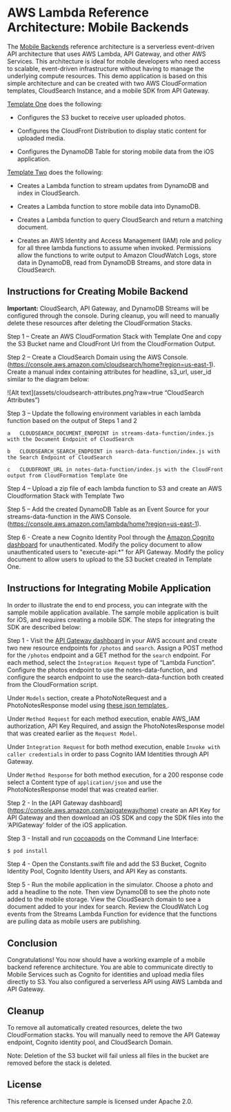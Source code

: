 # AWS Lambda Reference Architecture: Mobile Backends

The [Mobile Backends](https://s3.amazonaws.com/awslambda-reference-architectures/mobile-backend/lambda-refarch-mobilebackend.pdf) reference architecture is a serverless event-driven API architecture that uses AWS Lambda, API Gateway, and other AWS Services. This architecture is ideal for mobile developers who need access to scalable, event-driven infrastructure without having to manage the underlying compute resources. This demo application is based on this simple architecture and can be created with two AWS CloudFormation templates, CloudSearch Instance, and a mobile SDK from API Gateway.

[Template One](https://s3.amazonaws.com/awslambda-reference-architectures/mobile-backends/lambda_data_stores.template)
does the following:

-   Configures the S3 bucket to receive user uploaded photos.

-   Configures the CloudFront Distribution to display static content for uploaded media.

-   Configures the DynamoDB Table for storing mobile data from the iOS application.

[Template Two](https://s3.amazonaws.com/awslambda-reference-architectures/mobile-backends/lambda_api_functions.template)
does the following:

-   Creates a Lambda function to stream updates from DynamoDB and index in CloudSearch.

-   Creates a Lambda function to store mobile data into DynamoDB.

-   Creates a Lambda function to query CloudSearch and return a matching document.

-   Creates an AWS Identity and Access Management (IAM) role and policy for all three lambda functions to assume when invoked. Permissions allow the
    functions to write output to Amazon CloudWatch Logs, store data in DynamoDB, read from DynamoDB Streams, and store data in CloudSearch.

## Instructions for Creating Mobile Backend

**Important:** CloudSearch, API Gateway, and DynamoDB Streams will be configured through the console. During cleanup, you will need to manually
delete these resources after deleting the CloudFormation Stacks.


Step 1 – Create an AWS CloudFormation Stack with Template One and copy the S3 Bucket name and CloudFront Url from the CloudFormation Output.

Step 2 – Create a CloudSearch Domain using the AWS Console.(https://console.aws.amazon.com/cloudsearch/home?region=us-east-1). Create a manual index containing attributes for headline, s3_url, user_id similar to the diagram below:

![Alt text](assets/cloudsearch-attributes.png?raw=true “CloudSearch Attributes”)

Step 3 – Update the following environment variables in each lambda function based on the output of Steps 1 and 2

	a   CLOUDSEARCH_DOCUMENT_ENDPOINT in streams-data-function/index.js with the Document Endpoint of CloudSearch

	b   CLOUDSEARCH_SEARCH_ENDPOINT in search-data-function/index.js with the Search Endpoint of CloudSearch

	c   CLOUDFRONT_URL in notes-data-function/index.js with the CloudFront output from CloudFormation Template One

Step 4 – Upload a zip file of each lambda function to S3 and create an AWS Cloudformation Stack with Template Two

Step 5 – Add the created DynamoDB Table as an Event Source for your streams-data-function in the AWS Console.(https://console.aws.amazon.com/lambda/home?region=us-east-1).

Step 6 - Create a new Cognito Identity Pool through the [Amazon Cognito dashboard](https://console.aws.amazon.com/cognito/home) for unauthenticated. Modify the policy document to allow unauthenticated users to "execute-api:*" for API Gateway. Modify the policy document to allow users to upload to the S3 bucket created in Template One. 

## Instructions for Integrating Mobile Application

In order to illustrate the end to end process, you can integrate with the sample mobile application available. The sample mobile application is built for iOS, and requires creating a mobile SDK. The steps for integrating the SDK are described below:

Step 1 - Visit the [API Gateway dashboard](https://console.aws.amazon.com/apigateway/home) in your AWS account and create two new resource endpoints for `/photos` and `search`. Assign a POST method for the `/photos` endpoint and a GET method for the `search` endpoint. For each method, select the `Integration Request` type of “Lambda Function”. Configure the photos endpoint to use the notes-data-function, and configure the search endpoint to use the search-data-function both created from the CloudFormation script.

Under `Models` section, create a PhotoNoteRequest and a PhotoNotesResponse model using [these json templates ](https://github.com/awslabs/lambda-refarch-mobilebackend/blob/master/apigateway-templates/).

Under `Method Request` for each method execution, enable AWS_IAM authorization, API Key Required, and assign the PhotoNotesResponse model that was created earlier as the `Request Model`. 

Under `Integration Request` for both method execution, enable `Invoke with caller credentials` in order to pass Cognito IAM Identities through API Gateway.

Under `Method Response` for both method execution, for a 200 response code select a Content type of `application/json` and use the PhotoNotesResponse model that was created earlier.

Step 2 - In the [API Gateway dashboard] (https://console.aws.amazon.com/apigateway/home) create an API Key for API Gateway and then download an iOS SDK and copy the SDK files into the ‘APIGateway’ folder of the iOS application.

Step 3 - Install and run [cocoapods](https://guides.cocoapods.org/using/getting-started.html) on the Command Line Interface:

```bash
$ pod install
```

Step 4 - Open the Constants.swift file and add the S3 Bucket, Cognito Identity Pool, Cognito Identity Users, and API Key as constants.

Step 5 - Run the mobile application in the simulator. Choose a photo and add a headline to  the note. Then view DynamoDB to see the photo note added to the mobile storage. View the CloudSearch domain to see a document added to your index for search. Review the CloudWatch Log events from the Streams Lambda Function for evidence that the functions are pulling data as mobile users are publishing.
 
## Conclusion

Congratulations! You now should have a working example of a mobile backend reference architecture. You are able to communicate directly to Mobile Services such as Cognito for  identities and upload media files directly to S3. You also configured a serverless API using AWS Lambda and API Gateway.

## Cleanup

To remove all automatically created resources, delete the two CloudFormation stacks. You will manually need to remove the API Gateway endpoint, Cognito identity pool, and CloudSearch Domain.

Note: Deletion of the S3 bucket will fail unless all files in the bucket are removed before the stack is deleted.


## License

This reference architecture sample is licensed under Apache 2.0.

